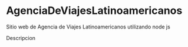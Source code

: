 # AgenciaDeViajesLatinoamericanos
Sitio web de Agencia de Viajes Latinoamericanos utilizando node js

Descripcion
